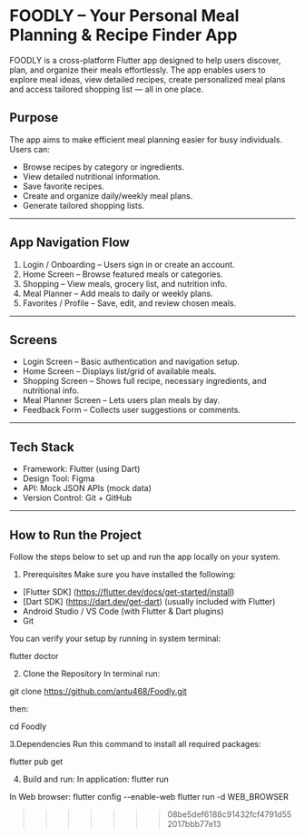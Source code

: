 # FOODLY – Your Personal Meal Planning & Recipe Finder App

FOODLY is a cross-platform Flutter app designed to help users discover, plan, and organize their meals effortlessly. The app enables users to explore meal ideas, view detailed recipes, create personalized meal plans and access tailored shopping list — all in one place.


## Purpose

The app aims to make efficient meal planning easier for busy individuals.  
Users can:
- Browse recipes by category or ingredients.
- View detailed nutritional information.
- Save favorite recipes.
- Create and organize daily/weekly meal plans.
- Generate tailored shopping lists.

---

## App Navigation Flow

1. Login / Onboarding – Users sign in or create an account.  
2. Home Screen – Browse featured meals or categories.  
3. Shopping – View meals, grocery list, and nutrition info.  
4. Meal Planner – Add meals to daily or weekly plans.  
5. Favorites / Profile – Save, edit, and review chosen meals.

---

## Screens

- Login Screen – Basic authentication and navigation setup.  
- Home Screen – Displays list/grid of available meals.  
- Shopping Screen – Shows full recipe, necessary ingredients, and nutritional info.  
- Meal Planner Screen – Lets users plan meals by day.  
- Feedback Form – Collects user suggestions or comments.

---

## Tech Stack

- Framework: Flutter (using Dart)
- Design Tool: Figma
- API: Mock JSON APIs (mock data)
- Version Control: Git + GitHub

---

## How to Run the Project

Follow the steps below to set up and run the app locally on your system.

1. Prerequisites
Make sure you have installed the following:
- [Flutter SDK] (https://flutter.dev/docs/get-started/install)
- [Dart SDK] (https://dart.dev/get-dart) (usually included with Flutter)
- Android Studio / VS Code (with Flutter & Dart plugins)
- Git

You can verify your setup by running in system terminal:

flutter doctor

2. Clone the Repository
In terminal run:

git clone https://github.com/antu468/Foodly.git

then:

cd Foodly

3.Dependencies
Run this command to install all required packages:

flutter pub get

4. Build and run:
In application:
flutter run

In Web browser:
flutter config --enable-web
flutter run -d WEB_BROWSER
>>>>>>> 08be5def6188c91432fcf4791d552017bbb77e13

